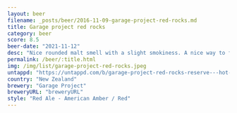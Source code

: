 ```yaml
---
layout: beer
filename: _posts/beer/2016-11-09-garage-project-red-rocks.md
title: Garage project red rocks
category: beer
score: 8.5
beer-date: "2021-11-12"
desc: "Nice rounded malt smell with a slight smokiness. A nice way to finish the night"
permalink: /beer/:title.html
img: /img/list/garage-project-red-rocks.jpeg
untappd: "https://untappd.com/b/garage-project-red-rocks-reserve---hot-rock/2323810"
country: "New Zealand"
brewery: "Garage Project"
breweryURL: "breweryURL"
style: "Red Ale - American Amber / Red"
---
```

